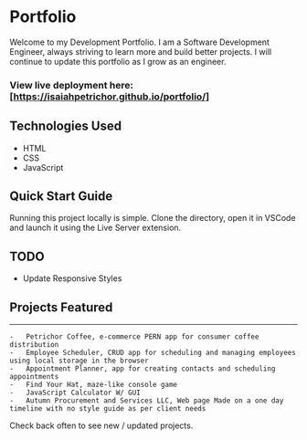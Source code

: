 # Portfolio

Welcome to my Development Portfolio. I am a Software Development Engineer, always striving to learn more and build better projects. I will continue to update this portfolio as I grow as an engineer.

### View live deployment here: [https://isaiahpetrichor.github.io/portfolio/]

## Technologies Used

-   HTML
-   CSS
-   JavaScript

## Quick Start Guide

Running this project locally is simple. Clone the directory, open it in VSCode and launch it using the Live Server extension.

## TODO

-   Update Responsive Styles

## Projects Featured

---

    -   Petrichor Coffee, e-commerce PERN app for consumer coffee distribution
    -   Employee Scheduler, CRUD app for scheduling and managing employees using local storage in the browser
    -   Appointment Planner, app for creating contacts and scheduling appointments
    -   Find Your Hat, maze-like console game
    -   JavaScript Calculator W/ GUI
    -   Autumn Procurement and Services LLC, Web page Made on a one day timeline with no style guide as per client needs

Check back often to see new / updated projects.
